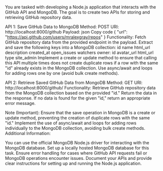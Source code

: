 You are tasked with developing a Node.js application that interacts with the 
GitHub API and MongoDB. The goal is to create two APIs for storing and retrieving
GitHub repository data.

API 1: Save GitHub Data to MongoDB
Method: POST
URI: http://localhost:8000/github
Payload:
json
Copy code
{
  "url": "https://api.github.com/users/mralexgray/repos"
}
Functionality:
Fetch GitHub repository data from the provided endpoint in the payload.
Extract and save the following keys into a MongoDB collection:
id
name
html_url
description
created_at
open_issues
watchers
owner:
id
avatar_url
html_url
type
site_admin
Implement a create or update method to ensure that calling this API multiple times does not create duplicate rows if a row with the same "id" already exists in the MongoDB collection.
Use async/await and loops for adding rows one by one (avoid bulk create methods).

API 2: Retrieve Saved GitHub Data from MongoDB
Method: GET
URI: http://localhost:8000/github/<id>
Functionality:
Retrieve GitHub repository data from the MongoDB collection based on the provided "id."
Return the data in the response.
If no data is found for the given "id," return an appropriate error message.

Note (Important):
Ensure that the save operation in MongoDB is a create or update method, preventing the creation of duplicate rows with the same "id."
Implement the use of async/await and loops for adding rows individually to the MongoDB collection, avoiding bulk create methods.
Additional Information:

You can use the official MongoDB Node.js driver for interacting with the MongoDB database.
Set up a locally hosted MongoDB database for this task.
Ensure error handling for cases where GitHub API requests fail or MongoDB operations encounter issues.
Document your APIs and provide clear instructions for setting up and running the Node.js application.